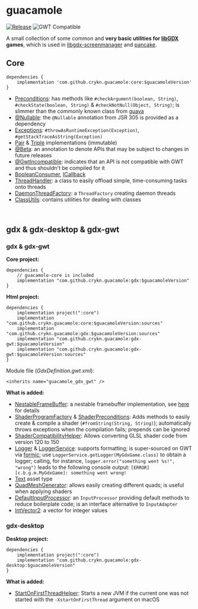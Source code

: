 # guacamole

[![Release](https://jitpack.io/v/crykn/guacamole.svg)](https://jitpack.io/#crykn/guacamole) ![GWT Compatible](https://img.shields.io/badge/GWT-compatible-informational)

A small collection of some common and **very basic utilities for [libGDX](https://github.com/libgdx/libgdx) games**, which is used in [libgdx-screenmanager](https://github.com/crykn/libgdx-screenmanager) and [pancake](https://github.com/eskalon/pancake).

## Core 

```
dependencies {
    implementation 'com.github.crykn.guacamole:core:$guacamoleVersion'
}
```

* [Preconditions](https://github.com/crykn/guacamole/blob/master/core/src/main/java/de/damios/guacamole/Preconditions.java): has methods like `#checkArgument(boolean, String)`, `#checkState(boolean, String)` & `#checkNotNull(Object, String)`; is slimmer than the commonly known class from [guava](https://github.com/google/guava/wiki/PreconditionsExplained)
* [@Nullable](https://jcp.org/en/jsr/detail?id=305#2): the `@Nullable` annotation from JSR 305 is provided as a dependency 
* [Exceptions](https://github.com/crykn/guacamole/blob/master/core/src/main/java/de/damios/guacamole/Exceptions.java): `#throwAsRuntimeException(Exception)`, `#getStackTraceAsString(Exception)`
* [Pair](https://github.com/crykn/guacamole/blob/master/core/src/main/java/de/damios/guacamole/tuple/Pair.java) & [Triple](https://github.com/crykn/guacamole/blob/master/core/src/main/java/de/damios/guacamole/tuple/Triple.java) implementations (immutable)
* [@Beta](https://github.com/crykn/guacamole/blob/master/core/src/main/java/de/damios/guacamole/annotations/Beta.java): an annotation to denote APIs that may be subject to changes in future releases
* [@GwtIncompatible](https://github.com/crykn/guacamole/blob/master/core/src/main/java/de/damios/guacamole/annotations/GwtIncompatible.java): indicates that an API is not compatible with GWT and thus shouldn't be compiled for it
* [BooleanConsumer](https://github.com/crykn/guacamole/blob/master/core/src/main/java/de/damios/guacamole/func/BooleanConsumer.java), [ICallback](https://github.com/crykn/guacamole/blob/master/core/src/main/java/de/damios/guacamole/ICallback.java)
* [ThreadHandler](https://github.com/crykn/guacamole/blob/master/core/src/main/java/de/damios/guacamole/concurrent/ThreadHandler.java): a class to easily offload simple, time-consuming tasks onto threads
* [DaemonThreadFactory](https://github.com/crykn/guacamole/blob/master/core/src/main/java/de/damios/guacamole/concurrent/DaemonThreadFactory.java): a `ThreadFactory` creating daemon threads
* [ClassUtils](https://github.com/crykn/guacamole/blob/master/core/src/main/java/de/damios/guacamole/ClassUtils.java): contains utilities for dealing with classes

<br/>

## gdx & gdx-desktop & gdx-gwt

### gdx & gdx-gwt

**Core project:**

```
dependencies {
    // guacamole-core is included
    implementation "com.github.crykn.guacamole:gdx:$guacamoleVersion"
}
```

**Html project:**

```
dependencies {
    implementation project(":core")
    implementation "com.github.crykn.guacamole:core:$guacamoleVersion:sources"
    implementation "com.github.crykn.guacamole:gdx:$guacamoleVersion:sources"
    implementation "com.github.crykn.guacamole:gdx-gwt:$guacamoleVersion"
    implementation "com.github.crykn.guacamole:gdx-gwt:$guacamoleVersion:sources"
}
```

Module file (_GdxDefinition.gwt.xml_):

```
<inherits name="guacamole_gdx_gwt" />
```

**What is added:**

   * [NestableFrameBuffer](https://github.com/crykn/guacamole/blob/master/gdx/src/main/java/de/damios/guacamole/gdx/graphics/NestableFrameBuffer.java): a nestable framebuffer implementation, see [here](https://github.com/crykn/libgdx-screenmanager/wiki/Custom-FrameBuffer-implementation) for details
   * [ShaderProgramFactory](https://github.com/crykn/guacamole/blob/master/gdx/src/main/java/de/damios/guacamole/gdx/graphics/ShaderProgramFactory.java) & [ShaderPreconditions](https://github.com/crykn/guacamole/blob/master/gdx/src/main/java/de/damios/guacamole/gdx/graphics/ShaderProgramFactory.java#L107): Adds methods to easily create & compile a shader (`#fromString(String, String)`); automatically throws exceptions when the compilation fails; prepends can be ignored
   * [ShaderCompatibilityHelper](https://github.com/crykn/guacamole/blob/master/gdx/src/main/java/de/damios/guacamole/gdx/graphics/ShaderCompatibilityHelper.java): Allows converting GLSL shader code from version 120 to 150
   * [Logger](https://github.com/crykn/guacamole/blob/master/gdx/src/main/java/de/damios/guacamole/gdx/log/Logger.java) & [LoggerService](https://github.com/crykn/guacamole/blob/master/gdx/src/main/java/de/damios/guacamole/gdx/log/LoggerService.java): supports formatting; is super-sourced on GWT via [formic](https://github.com/tommyettinger/formic); use `LoggerService.getLogger(MyGdxGame.class)` to obtain a logger; calling, for instance, `logger.error("something went %s!", "wrong")` leads to the following console output: `[ERROR] [c.b.g.m.MyGdxGame]: something went wrong!`
   * [Text](https://github.com/crykn/guacamole/blob/master/gdx/src/main/java/de/damios/guacamole/gdx/assets/Text.java) asset type
   * [QuadMeshGenerator](https://github.com/crykn/guacamole/blob/master/gdx/src/main/java/de/damios/guacamole/gdx/graphics/QuadMeshGenerator.java): allows easily creating different quads; is useful when applying shaders
   * [DefaultInputProcessor](https://github.com/crykn/guacamole/blob/master/gdx/src/main/java/de/damios/guacamole/gdx/DefaultInputProcessor.java): an `InputProcessor` providing default methods to reduce boilerplate code; is an interface alternative to `InputAdapter`
   * [IntVector2](https://github.com/crykn/guacamole/blob/master/gdx/src/main/java/de/damios/guacamole/gdx/math/IntVector2.java): a vector for integer values
   
### gdx-desktop

**Desktop project:**

```
dependencies {
    implementation project(":core")
    implementation "com.github.crykn.guacamole:gdx-desktop:$guacamoleVersion"
}
```

**What is added:**

   * [StartOnFirstThreadHelper](https://github.com/crykn/guacamole/blob/master/gdx-desktop/src/main/java/de/damios/guacamole/gdx/StartOnFirstThreadHelper.java): Starts a new JVM if the current one was not started with the `-XstartOnFirstThread` argument on macOS
   

